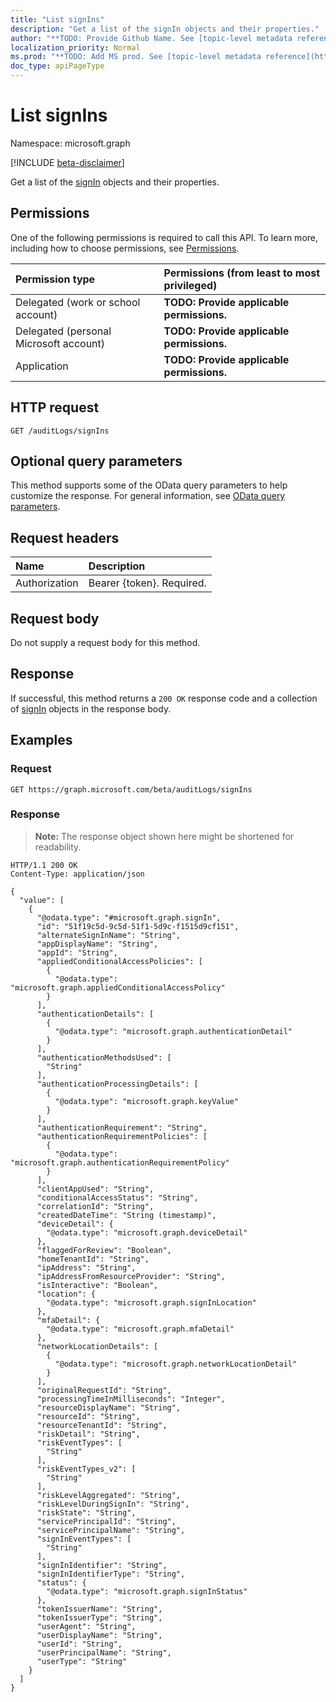 ```yaml
---
title: "List signIns"
description: "Get a list of the signIn objects and their properties."
author: "**TODO: Provide Github Name. See [topic-level metadata reference](https://msgo.azurewebsites.net/add/document/guidelines/metadata.html#topic-level-metadata)**"
localization_priority: Normal
ms.prod: "**TODO: Add MS prod. See [topic-level metadata reference](https://msgo.azurewebsites.net/add/document/guidelines/metadata.html#topic-level-metadata)**"
doc_type: apiPageType
---
```


# List signIns
Namespace: microsoft.graph

[!INCLUDE [beta-disclaimer](../../includes/beta-disclaimer.md)]

Get a list of the [signIn](../resources/signin.md) objects and their properties.

## Permissions
One of the following permissions is required to call this API. To learn more, including how to choose permissions, see [Permissions](/graph/permissions-reference).

|Permission type|Permissions (from least to most privileged)|
|:---|:---|
|Delegated (work or school account)|**TODO: Provide applicable permissions.**|
|Delegated (personal Microsoft account)|**TODO: Provide applicable permissions.**|
|Application|**TODO: Provide applicable permissions.**|

## HTTP request

<!-- {
  "blockType": "ignored"
}
-->
``` http
GET /auditLogs/signIns
```

## Optional query parameters
This method supports some of the OData query parameters to help customize the response. For general information, see [OData query parameters](/graph/query-parameters).

## Request headers
|Name|Description|
|:---|:---|
|Authorization|Bearer {token}. Required.|

## Request body
Do not supply a request body for this method.

## Response

If successful, this method returns a `200 OK` response code and a collection of [signIn](../resources/signin.md) objects in the response body.

## Examples

### Request
<!-- {
  "blockType": "request",
  "name": "list_signin"
}
-->
``` http
GET https://graph.microsoft.com/beta/auditLogs/signIns
```


### Response
>**Note:** The response object shown here might be shortened for readability.
<!-- {
  "blockType": "response",
  "truncated": true,
  "@odata.type": "Collection(microsoft.graph.signIn)"
}
-->
``` http
HTTP/1.1 200 OK
Content-Type: application/json

{
  "value": [
    {
      "@odata.type": "#microsoft.graph.signIn",
      "id": "51f19c5d-9c5d-51f1-5d9c-f1515d9cf151",
      "alternateSignInName": "String",
      "appDisplayName": "String",
      "appId": "String",
      "appliedConditionalAccessPolicies": [
        {
          "@odata.type": "microsoft.graph.appliedConditionalAccessPolicy"
        }
      ],
      "authenticationDetails": [
        {
          "@odata.type": "microsoft.graph.authenticationDetail"
        }
      ],
      "authenticationMethodsUsed": [
        "String"
      ],
      "authenticationProcessingDetails": [
        {
          "@odata.type": "microsoft.graph.keyValue"
        }
      ],
      "authenticationRequirement": "String",
      "authenticationRequirementPolicies": [
        {
          "@odata.type": "microsoft.graph.authenticationRequirementPolicy"
        }
      ],
      "clientAppUsed": "String",
      "conditionalAccessStatus": "String",
      "correlationId": "String",
      "createdDateTime": "String (timestamp)",
      "deviceDetail": {
        "@odata.type": "microsoft.graph.deviceDetail"
      },
      "flaggedForReview": "Boolean",
      "homeTenantId": "String",
      "ipAddress": "String",
      "ipAddressFromResourceProvider": "String",
      "isInteractive": "Boolean",
      "location": {
        "@odata.type": "microsoft.graph.signInLocation"
      },
      "mfaDetail": {
        "@odata.type": "microsoft.graph.mfaDetail"
      },
      "networkLocationDetails": [
        {
          "@odata.type": "microsoft.graph.networkLocationDetail"
        }
      ],
      "originalRequestId": "String",
      "processingTimeInMilliseconds": "Integer",
      "resourceDisplayName": "String",
      "resourceId": "String",
      "resourceTenantId": "String",
      "riskDetail": "String",
      "riskEventTypes": [
        "String"
      ],
      "riskEventTypes_v2": [
        "String"
      ],
      "riskLevelAggregated": "String",
      "riskLevelDuringSignIn": "String",
      "riskState": "String",
      "servicePrincipalId": "String",
      "servicePrincipalName": "String",
      "signInEventTypes": [
        "String"
      ],
      "signInIdentifier": "String",
      "signInIdentifierType": "String",
      "status": {
        "@odata.type": "microsoft.graph.signInStatus"
      },
      "tokenIssuerName": "String",
      "tokenIssuerType": "String",
      "userAgent": "String",
      "userDisplayName": "String",
      "userId": "String",
      "userPrincipalName": "String",
      "userType": "String"
    }
  ]
}
```

